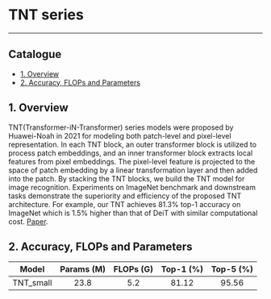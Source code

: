 # TNT series
---
## Catalogue

* [1. Overview](#1)
* [2. Accuracy, FLOPs and Parameters](#2)

<a name='1'></a>
## 1. Overview

TNT(Transformer-iN-Transformer) series models were proposed by Huawei-Noah in 2021 for modeling both patch-level and pixel-level representation.  In each TNT block, an outer transformer block is utilized to process patch embeddings, and an inner transformer block extracts local features from pixel embeddings. The pixel-level feature is projected to the space of patch embedding by a linear transformation layer and then added into the patch. By stacking the TNT blocks, we build the TNT model for image recognition. Experiments on ImageNet benchmark and downstream tasks demonstrate the superiority and efficiency of the proposed TNT architecture. For example, our TNT achieves 81.3% top-1 accuracy on ImageNet which is 1.5% higher than that of DeiT with similar computational cost. [Paper](https://arxiv.org/abs/2103.00112).


<a name='2'></a>
## 2. Accuracy, FLOPs and Parameters

|         Model        | Params (M) | FLOPs (G) | Top-1 (%) | Top-5 (%) |
|:---------------------:|:----------:|:---------:|:---------:|:---------:|
|        TNT_small        | 23.8       | 5.2       | 81.12     |   95.56   |